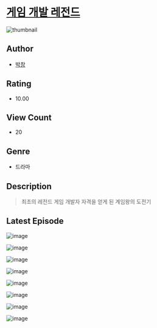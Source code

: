 # [게임 개발 레전드](https://comic.naver.com/challenge/list?titleId=811345)
![thumbnail](https://image-comic.pstatic.net/user_contents_data/challenge_comic/2023/05/25/308873/upload_7293919772505630257_480x623.jpeg)

## Author
- [박창](https://comic.naver.com/artistTitle?id=308873)

## Rating
- 10.00

## View Count
- 20

## Genre
- 드라마

## Description
> 최초의 레전드 게임 개발자 자격을 얻게 된 계임왕의 도전기


## Latest Episode
![image](https://image-comic.pstatic.net/user_contents_data/challenge_comic/2023/05/25/308873/upload_3472891246184325426.jpeg)

![image](https://image-comic.pstatic.net/user_contents_data/challenge_comic/2023/05/25/308873/upload_7291716346052818998.jpeg)

![image](https://image-comic.pstatic.net/user_contents_data/challenge_comic/2023/05/25/308873/upload_3690526396778623076.jpeg)

![image](https://image-comic.pstatic.net/user_contents_data/challenge_comic/2023/05/25/308873/upload_7005408801859188277.jpeg)

![image](https://image-comic.pstatic.net/user_contents_data/challenge_comic/2023/05/25/308873/upload_4135259075395991394.jpeg)

![image](https://image-comic.pstatic.net/user_contents_data/challenge_comic/2023/05/25/308873/upload_4121748452608009520.jpeg)

![image](https://image-comic.pstatic.net/user_contents_data/challenge_comic/2023/05/25/308873/upload_7161674713639838822.jpeg)

![image](https://image-comic.pstatic.net/user_contents_data/challenge_comic/2023/05/25/308873/upload_3487304769980228450.jpeg)
